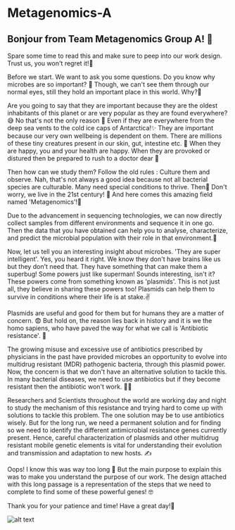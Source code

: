 # Metagenomics-A

## Bonjour from Team Metagenomics Group A! :handshake:


Spare some time to read this and make sure to peep into our work design. Trust us, you won't regret it!🤔

Before we start. We want to ask you some questions. Do you know why microbes are so important? 🤔
Though, we can't see them through our normal eyes, still they hold an important place in this world. Why?🤔

Are you going to say that they are important because they are the oldest inhabitants of this planet or are very popular as they are found everywhere? :sweat_smile:
No that's not the only reason :no_entry_sign:
Even if they are everywhere from the deep sea vents to the cold ice caps of Antarctica!:sparkles:
They are important because our very own wellbeing is dependent on them. There are millions of these tiny creatures present in our skin, gut, intestine etc. :microbe:
When they are happy, you and your health are happy. When they are provoked or distured then be prepared to rush to a doctor dear :runner:

Then how can we study them? Follow the old rules : Culture them and observe. Nah, that's not always a good idea because not all bacterial species are culturable. Many need special conditions to thrive. Then🤔 Don't worry, we live in the 21st century! :partying_face: And here comes this amazing field named 'Metagenomics'!🌟

Due to the advancement in sequencing technologies, we can now directly collect samples from different environments and sequence it in one go. Then the data that you have obtained can help you to analyse, characterize, and predict the microbial population with their role in that environment.:raised_hands:

Now, let us tell you an interesting insight about microbes. 'They are super intelligent'. Yes, you heard it right. We know they don't have brains like us but they don't need that. They have something that can make them a superbug! Some powers just like superman! Sounds interesting, isn't it? These powers come from something known as 'plasmids'. This is not just all, they believe in sharing these powers too! Plasmids can help them to survive in conditions where their life is at stake.:v:

Plasmids are useful and good for them but for humans they are a matter of concern. :fearful: But hold on, the reason lies back in history and it is we the homo sapiens, who have paved the way for what we call is 'Antibiotic resistance'. :pleading_face:

The growing misuse and excessive use of antibiotics prescribed by physicians in the past have provided microbes an opportunity to evolve into multidrug resistant (MDR) pathogenic bacteria, through this plasmid power. Now, the concern is that we don't have an alternative solution to tackle this. In many bacterial diseases, we need to use antibiotics but if they become resistant then the antibiotic won't work. :pill::x:

Researchers and Scientists throughout the world are working day and night to study the mechanism of this resistance and trying hard to come up with solutions to tackle this problem. The one solution may be to use antibiotics wisely. But for the long run, we need a permanent solution and for finding so we need to identify the different antimicrobial resistance genes currently present. Hence, careful characterization of plasmids and other multidrug resistant mobile genetic elements is vital for understanding their evolution and transmission and adaptation to new hosts. :writing_hand:

Oops! I know this was way too long :eyes: But the main purpose to explain this was to make you understand the purpose of our work. The design attached with this long passage is a representation of the steps that we need to complete to find some of these powerful genes! :nerd_face:


Thank you for your patience and time!
Have a great day!🤗

![alt text](https://github.com/prembioinfo/Metagenomics-A/blob/main/Flowchart.png)
